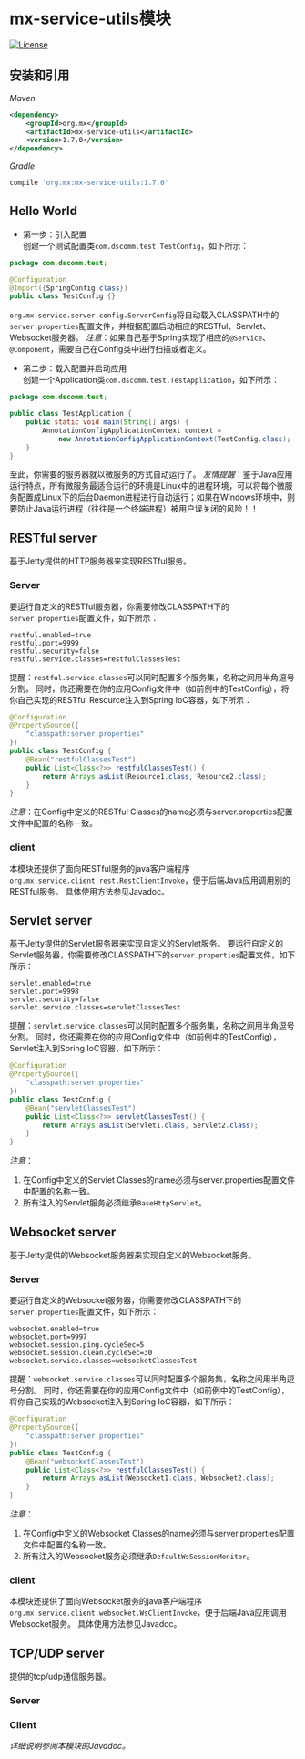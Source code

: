 # mx-service-utils模块
[![License](http://img.shields.io/:license-mit-blue.svg?style=flat)](http://doge.mit-license.org)

## 安装和引用
*Maven*
```xml
<dependency>
    <groupId>org.mx</groupId>
    <artifactId>mx-service-utils</artifactId>
    <version>1.7.0</version>
</dependency>
```
*Gradle*
```gradle
compile 'org.mx:mx-service-utils:1.7.0'
```

## Hello World
- 第一步：引入配置<br>
创建一个测试配置类`com.dscomm.test.TestConfig`，如下所示：
```java
package com.dscomm.test;

@Configuration
@Import({SpringConfig.class})
public class TestConfig {}
```
`org.mx.service.server.config.ServerConfig`将自动载入CLASSPATH中的`server.properties`配置文件，并根据配置启动相应的RESTful、Servlet、Websocket服务器。
*注意*：如果自己基于Spring实现了相应的`@Service`、`@Component`，需要自己在Config类中进行扫描或者定义。
- 第二步：载入配置并启动应用<br>
创建一个Application类`com.dscomm.test.TestApplication`，如下所示：
```java
package com.dscomm.test;

public class TestApplication {
    public static void main(String[] args) {
        AnnotationConfigApplicationContext context = 
            new AnnotationConfigApplicationContext(TestConfig.class);
    }
}
```
至此，你需要的服务器就以微服务的方式自动运行了。
*友情提醒*：鉴于Java应用运行特点，所有微服务最适合运行的环境是Linux中的进程环境，可以将每个微服务配置成Linux下的后台Daemon进程进行自动运行；如果在Windows环境中，则要防止Java运行进程（往往是一个终端进程）被用户误关闭的风险！！

## RESTful server
基于Jetty提供的HTTP服务器来实现RESTful服务。
### Server
要运行自定义的RESTful服务器，你需要修改CLASSPATH下的`server.properties`配置文件，如下所示：
```properties
restful.enabled=true
restful.port=9999
restful.security=false
restful.service.classes=restfulClassesTest
```
提醒：`restful.service.classes`可以同时配置多个服务集，名称之间用半角逗号分割。
同时，你还需要在你的应用Config文件中（如前例中的TestConfig），将你自己实现的RESTful Resource注入到Spring IoC容器，如下所示：
```java
@Configuration
@PropertySource({
    "classpath:server.properties"
})
public class TestConfig {
    @Bean("restfulClassesTest")
    public List<Class<?>> restfulClassesTest() {
        return Arrays.asList(Resource1.class, Resource2.class);
    }
}
```
*注意*：在Config中定义的RESTful Classes的name必须与server.properties配置文件中配置的名称一致。
### client
本模块还提供了面向RESTful服务的java客户端程序`org.mx.service.client.rest.RestClientInvoke`，便于后端Java应用调用别的RESTful服务。
具体使用方法参见Javadoc。

## Servlet server
基于Jetty提供的Servlet服务器来实现自定义的Servlet服务。
要运行自定义的Servlet服务器，你需要修改CLASSPATH下的`server.properties`配置文件，如下所示：
```properties
servlet.enabled=true
servlet.port=9998
servlet.security=false
servlet.service.classes=servletClassesTest
```
提醒：`servlet.service.classes`可以同时配置多个服务集，名称之间用半角逗号分割。
同时，你还需要在你的应用Config文件中（如前例中的TestConfig），Servlet注入到Spring IoC容器，如下所示：
```java
@Configuration
@PropertySource({
    "classpath:server.properties"
})
public class TestConfig {
    @Bean("servletClassesTest")
    public List<Class<?>> servletClassesTest() {
        return Arrays.asList(Servlet1.class, Servlet2.class);
    }
}
```
*注意*：
1. 在Config中定义的Servlet Classes的name必须与server.properties配置文件中配置的名称一致。
2. 所有注入的Servlet服务必须继承`BaseHttpServlet`。

## Websocket server
基于Jetty提供的Websocket服务器来实现自定义的Websocket服务。
### Server
要运行自定义的Websocket服务器，你需要修改CLASSPATH下的`server.properties`配置文件，如下所示：
```properties
websocket.enabled=true
websocket.port=9997
websocket.session.ping.cycleSec=5
websocket.session.clean.cycleSec=30
websocket.service.classes=websocketClassesTest
```
提醒：`websocket.service.classes`可以同时配置多个服务集，名称之间用半角逗号分割。
同时，你还需要在你的应用Config文件中（如前例中的TestConfig），将你自己实现的Websocket注入到Spring IoC容器，如下所示：
```java
@Configuration
@PropertySource({
    "classpath:server.properties"
})
public class TestConfig {
    @Bean("websocketClassesTest")
    public List<Class<?>> restfulClassesTest() {
        return Arrays.asList(Websocket1.class, Websocket2.class);
    }
}
```
*注意*：
1. 在Config中定义的Websocket Classes的name必须与server.properties配置文件中配置的名称一致。
2. 所有注入的Websocket服务必须继承`DefaultWsSessionMonitor`。
### client
本模块还提供了面向Websocket服务的java客户端程序`org.mx.service.client.websocket.WsClientInvoke`，便于后端Java应用调用Websocket服务。
具体使用方法参见Javadoc。

## TCP/UDP server
提供的tcp/udp通信服务器。
### Server

### Client

*详细说明参阅本模块的Javadoc。*